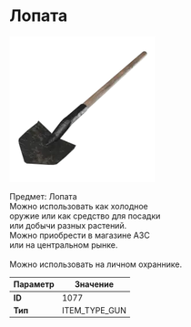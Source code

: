 # Лопата

![Item Image](../img/1077.webp?raw=true)

Предмет: Лопата<br>Можно использовать как холодное<br>оружие или как средство для посадки<br>или добычи разных растений.<br>Можно приобрести в магазине АЗС<br>или на центральном рынке.<br><br>Можно использовать на личном охраннике.


| Параметр | Значение |
|----------|----------|
| **ID** | 1077 |
| **Тип** | ITEM_TYPE_GUN |

